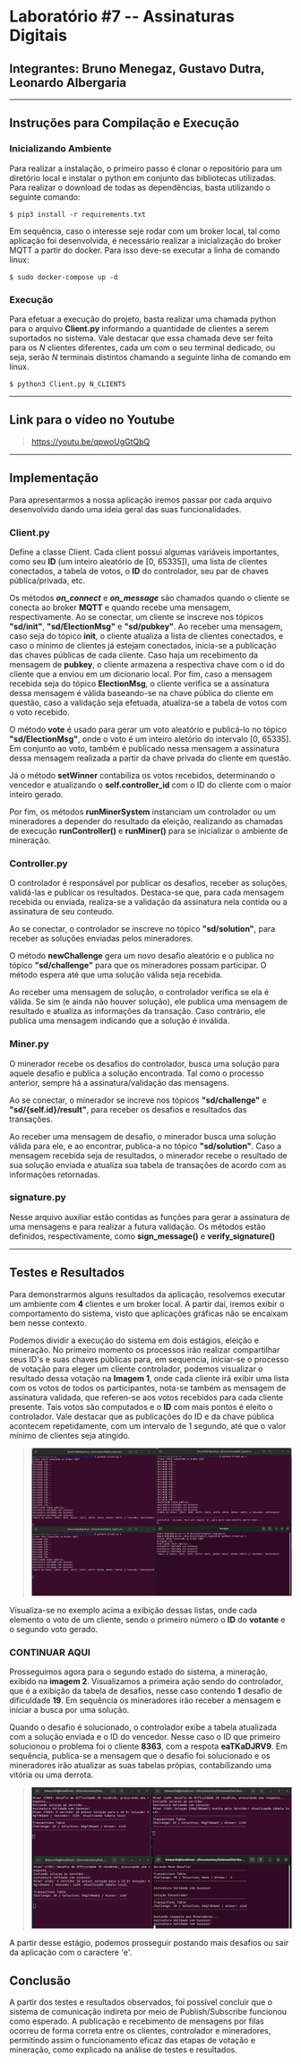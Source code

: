 # Laboratório #7 -- Assinaturas Digitais
## Integrantes: Bruno Menegaz, Gustavo Dutra, Leonardo Albergaria
---
## **Instruções para Compilação e Execução**

### **Inicializando Ambiente**

Para realizar a instalação, o primeiro passo é clonar o repositório para um diretório local e instalar o python em conjunto das bibliotecas utilizadas. Para realizar o download de todas as dependências, basta utilizando o seguinte comando:

```
$ pip3 install -r requirements.txt
```

Em sequência, caso o interesse seje rodar com um broker local, tal como aplicação foi desenvolvida, é necessário realizar a inicialização do broker MQTT a partir do docker. Para isso deve-se executar a linha de comando linux:

```
$ sudo docker-compose up -d
```

### **Execução**

Para efetuar a execução do projeto, basta realizar uma chamada python para o arquivo **Client.py** informando a quantidade de clientes a serem suportados no sistema. Vale destacar que essa chamada deve ser feita para os *N* clientes diferentes, cada um com o seu terminal dedicado, ou seja, serão *N* terminais distintos chamando a seguinte linha de comando em linux.

```
$ python3 Client.py N_CLIENTS
```

---
## **Link para o vídeo no Youtube**

> https://youtu.be/qpwoUgGtQbQ

---
## **Implementação**

Para apresentarmos a nossa aplicação iremos passar por cada arquivo desenvolvido dando uma ideia geral das suas funcionalidades.

### **Client.py**

Define a classe Client. Cada client possui algumas variáveis importantes, como seu **ID** (um inteiro aleatório de [0, 65335]), uma lista de clientes conectados, a tabela de votos, o **ID** do controlador, seu par de chaves pública/privada, etc.

Os métodos **_on_connect_** e **_on_message_** são chamados quando o cliente se conecta ao broker **MQTT** e quando recebe uma mensagem, respectivamente. Ao se conectar, um cliente se inscreve nos tópicos **"sd/init"**, **"sd/ElectionMsg"** e **"sd/pubkey"**. Ao receber uma mensagem, caso seja do tópico **init**, o cliente atualiza a lista de clientes conectados, e caso o mínimo de clientes já estejam conectados, inicia-se a publicação das chaves públicas de cada cliente. Caso haja um recebimento da mensagem de **pubkey**, o cliente armazena a respectiva chave com o id do cliente que a enviou em um dicionario local. Por fim, caso a mensagem recebida seja do tópico **ElectionMsg**, o cliente verifica se a assinatura dessa mensagem é válida baseando-se na chave pública do cliente em questão, caso a validação seja efetuada, atualiza-se a tabela de votos com o voto recebido.

O método **vote** é usado para gerar um voto aleatório e publicá-lo no tópico **"sd/ElectionMsg"**, onde o voto é um inteiro aletório do intervalo [0, 65335]. Em conjunto ao voto, também é publicado nessa mensagem a assinatura dessa mensagem realizada a partir da chave privada do cliente em questão.

Já o método **setWinner** contabiliza os votos recebidos, determinando o vencedor e atualizando o **self.controller_id** com o ID do cliente com o maior inteiro gerado.

Por fim, os métodos **runMinerSystem** instanciam um controlador ou um mineradores a depender do resultado da eleição, realizando as chamadas de execução **runController()** e **runMiner()** para se inicializar o ambiente de mineração.

### **Controller.py**

O controlador é responsável por publicar os desafios, receber as soluções, validá-las e publicar os resultados. Destaca-se que, para cada mensagem recebida ou enviada, realiza-se a validação da assinatura nela contida ou a assinatura de seu conteudo.

Ao se conectar, o controlador se inscreve no tópico **"sd/solution"**, para receber as soluções enviadas pelos mineradores. 

O método **newChallenge** gera um novo desafio aleatório e o publica no tópico **"sd/challenge"** para que os mineradores possam participar. O método espera até que uma solução válida seja recebida.

Ao receber uma mensagem de solução, o controlador verifica se ela é válida. Se sim (e ainda não houver solução), ele publica uma mensagem de resultado e atualiza as informações da transação. Caso contrário, ele publica uma mensagem indicando que a solução é inválida.

### **Miner.py**

O minerador recebe os desafios do controlador, busca uma solução para aquele desafio e publica a solução encontrada. Tal como o processo anterior, sempre há a assinatura/validação das mensagens.

Ao se conectar, o minerador se increve nos tópicos **"sd/challenge"** e **"sd/{self.id}/result"**, para receber os desafios e resultados das transações.

Ao receber uma mensagem de desafio, o minerador busca uma solução válida para ele, e ao encontrar, publica-a no tópico **"sd/solution"**. Caso a mensagem recebida seja de resultados, o minerador recebe o resultado de sua solução enviada e atualiza sua tabela de transações de acordo com as informações retornadas.

### **signature.py**

Nesse arquivo auxiliar estão contidas as funções para gerar a assinatura de uma mensagens e para realizar a futura validação. Os métodos estão definidos, respectivamente, como **sign_message()** e **verify_signature()**

---
## **Testes e Resultados**

Para demonstrarmos alguns resultados da aplicação, resolvemos executar um ambiente com **4** clientes e um broker local. A partir daí, iremos exibir o comportamento do sistema, visto que aplicações gráficas não se encaixam bem nesse contexto.

Podemos dividir a execução do sistema em dois estágios, eleição e mineração. No primeiro momento os processos irão realizar compartilhar seus ID's e suas chaves públicas para, em sequencia, iniciar-se o processo de votação para eleger um cliente controlador, podemos visualizar o resultado dessa votação na **Imagem 1**, onde cada cliente irá exibir uma lista com os votos de todos os participantes, nota-se também as mensagem de assinatura validada, que referen-se aos votos recebidos para cada cliente presente. Tais votos são computados e o **ID** com mais pontos é eleito o controlador. Vale destacar que as publicações do ID e da chave pública acontecem repetidamente, com um intervalo de 1 segundo, até que o valor mínimo de clientes seja atingido. 

> ![Imagem 1](results/eleicao.png)

Visualiza-se no exemplo acima a exibição dessas listas, onde cada elemento o voto de um cliente, sendo o primeiro número o **ID** do **votante** e o segundo voto gerado.
### CONTINUAR AQUI
Prosseguimos agora para o segundo estado do sistema, a mineração, exibido na **imagem 2**. Visualizamos a primeira ação sendo do controlador, que é a exibição da tabela de desafios, nesse caso contendo **1** desafio de dificuldade **19**. Em sequência os mineradores irão receber a mensagem e iniciar a busca por uma solução.

Quando o desafio é solucionado, o controlador exibe a tabela atualizada com a solução enviada e o ID do vencedor. Nesse caso o ID que primeiro solucionou o problema foi o cliente **8363**, com a respota **eaTKaDJRV9**. Em sequência, publica-se a mensagem que o desafio foi solucionado e os mineradores irão atualizar as suas tabelas própias, contabilizando uma vitória ou uma derrota. 

> ![Imagem 2](results/mineracao.png)

A partir desse estágio, podemos prosseguir postando mais desafios ou sair da aplicação com o caractere 'e'.

## **Conclusão**

A partir dos testes e resultados observados, foi possível concluir que o sistema de comunicação indireta por meio de Publish/Subscribe funcionou como esperado. A publicação e recebimento de mensagens por filas ocorreu de forma correta entre os clientes, controlador e mineradores, permitindo assim o funcionamento eficaz das etapas de votação e mineração, como explicado na análise de testes e resultados.